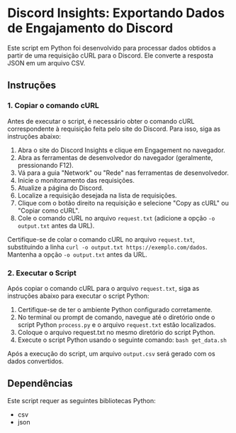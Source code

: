 # Discord Insights: Exportando Dados de Engajamento do Discord

Este script em Python foi desenvolvido para processar dados obtidos a partir de uma requisição cURL para o Discord. Ele converte a resposta JSON em um arquivo CSV.

## Instruções

### 1. Copiar o comando cURL

Antes de executar o script, é necessário obter o comando cURL correspondente à requisição feita pelo site do Discord. Para isso, siga as instruções abaixo:

1. Abra o site do Discord Insights e clique em Engagement no navegador.
2. Abra as ferramentas de desenvolvedor do navegador (geralmente, pressionando F12).
3. Vá para a guia "Network" ou "Rede" nas ferramentas de desenvolvedor.
4. Inicie o monitoramento das requisições.
5. Atualize a página do Discord.
6. Localize a requisição desejada na lista de requisições.
7. Clique com o botão direito na requisição e selecione "Copy as cURL" ou "Copiar como cURL".
8. Cole o comando cURL no arquivo `request.txt` (adicione a opção `-o output.txt` antes da URL).

Certifique-se de colar o comando cURL no arquivo `request.txt`, substituindo a linha `curl -o output.txt https://exemplo.com/dados`. Mantenha a opção `-o output.txt` antes da URL.

### 2. Executar o Script

Após copiar o comando cURL para o arquivo `request.txt`, siga as instruções abaixo para executar o script Python:

1. Certifique-se de ter o ambiente Python configurado corretamente.
2. No terminal ou prompt de comando, navegue até o diretório onde o script Python `process.py` e o arquivo `request.txt` estão localizados.
3. Coloque o arquivo request.txt no mesmo diretório do script Python.
4. Execute o script Python usando o seguinte comando:
`bash get_data.sh`


Após a execução do script, um arquivo `output.csv` será gerado com os dados convertidos.

## Dependências

Este script requer as seguintes bibliotecas Python:

- csv
- json